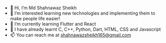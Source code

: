 - 👋 Hi, I’m Md Shahnawaz Sheikh 
- 👀 I’m interested learning new technologies
     and implementing them to make people life easier!
- 🌱 I’m currently learning Flutter and React 
- 💞️ I have already learnt C, C++, Python, Dart, HTML, CSS and Javascript
- 📫 You can reach me at shahnawazsheikh165@gmail.com

<!---
StarkMaliyk/StarkMaliyk is a ✨ special ✨ repository because its `README.md` (this file) appears on your GitHub profile.
You can click the Preview link to take a look at your changes.
--->
